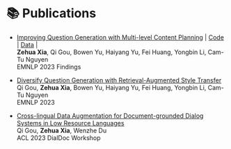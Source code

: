 # 📚 Publications 

- [Improving Question Generation with Multi-level Content Planning]() \| [Code](https://github.com/zeaver/MultiFactor) \| [Data]() \|
<br>**Zehua Xia**, Qi Gou, Bowen Yu, Haiyang Yu, Fei Huang, Yongbin Li, Cam-Tu Nguyen
<br> EMNLP 2023 Findings

- [Diversify Question Generation with Retrieval-Augmented Style Transfer]() 
<br>Qi Gou, **Zehua Xia**, Bowen Yu, Haiyang Yu, Fei Huang, Yongbin Li, Cam-Tu Nguyen 
<br> EMNLP 2023

- [Cross-lingual Data Augmentation for Document-grounded Dialog Systems in Low Resource Languages]()
<br> Qi Gou, **Zehua Xia**, Wenzhe Du
<br> ACL 2023 DialDoc Workshop

